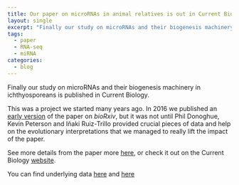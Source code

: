 ```yaml
---
title: Our paper on microRNAs in animal relatives is out in Current Biology!
layout: single
excerpt: "Finally our study on microRNAs and their biogenesis machinery in ichthyosporeans is published in Current Biology."
tags:
  - paper
  - RNA-seq
  - miRNA
categories:
  - blog
---
```


Finally our study on microRNAs and their biogenesis machinery in ichthyosporeans is published in Current Biology.  

This was a project we started many years ago. In 2016 we published an [early version](https://www.biorxiv.org/content/early/2016/10/01/076190) of the paper on _bioRxiv_, but it was not until Phil Donoghue, Kevin Peterson and Iñaki Ruiz-Trillo provided crucial pieces of data and help on the evolutionary interpretations that we managed to really lift the impact of the paper.

See more details from the paper more [here](/publications/01-2018-miRNA_Current_Biology/), or check it out on the Current Biology [website](https://www.cell.com/current-biology/fulltext/S0960-9822(18)31063-7#%20).

You can find underlying data [here](https://www.ebi.ac.uk/ena/data/view/PRJEB21207) and [here](https://data.mendeley.com/datasets/h96s28wcx9/1)
